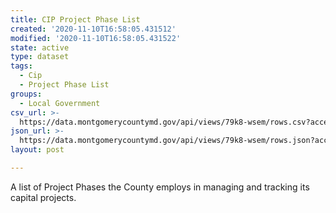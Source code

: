 ```yaml
---
title: CIP Project Phase List
created: '2020-11-10T16:58:05.431512'
modified: '2020-11-10T16:58:05.431522'
state: active
type: dataset
tags:
  - Cip
  - Project Phase List
groups:
  - Local Government
csv_url: >-
  https://data.montgomerycountymd.gov/api/views/79k8-wsem/rows.csv?accessType=DOWNLOAD
json_url: >-
  https://data.montgomerycountymd.gov/api/views/79k8-wsem/rows.json?accessType=DOWNLOAD
layout: post

---
```

A list of Project Phases the County employs in managing and tracking its capital projects.

